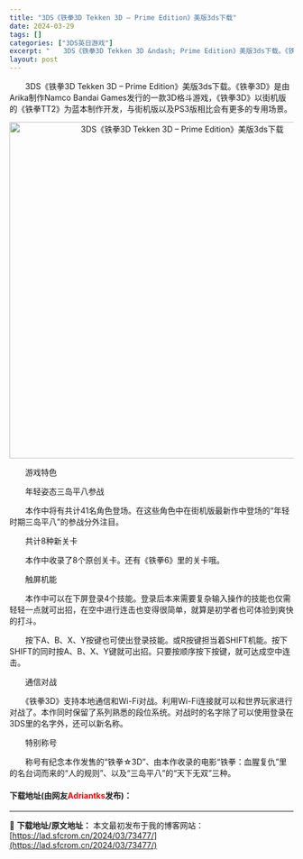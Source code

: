 ```yaml
---
title: "3DS《铁拳3D Tekken 3D – Prime Edition》美版3ds下载"
date: 2024-03-29
tags: []
categories: ["3DS英日游戏"]
excerpt: "　　3DS《铁拳3D Tekken 3D &ndash; Prime Edition》美版3ds下载。《铁拳3D》是由Arika制作Namco Bandai Games发行的一款3D格斗游戏，《铁拳3D》以街机版的《铁拳TT2》为蓝本制作开发，与街机版以及PS3版相比会有更多的专用场景。 　　游戏特&hellip;"
layout: post
---
```


 <p>　　3DS《铁拳3D Tekken 3D &ndash; Prime Edition》美版3ds下载。《铁拳3D》是由Arika制作Namco Bandai Games发行的一款3D格斗游戏，《铁拳3D》以街机版的《铁拳TT2》为蓝本制作开发，与街机版以及PS3版相比会有更多的专用场景。</p> <p align="center"><img align="" border="0" src="https://lad.sfcrom.cn/wp-content/uploads/2024/03/20240329_660623398681e.png" width="597" alt="3DS《铁拳3D Tekken 3D – Prime Edition》美版3ds下载" /></p> <p>　　游戏特色</p> <p>　　年轻姿态三岛平八参战</p> <p>　　本作中将有共计41名角色登场。在这些角色中在街机版最新作中登场的&ldquo;年轻时期三岛平八&rdquo;的参战分外注目。</p> <p>　　共计8种新关卡</p> <p>　　本作中收录了8个原创关卡。还有《铁拳6》里的关卡哦。</p> <p>　　触屏机能</p> <p>　　本作中可以在下屏登录4个技能。登录后本来需要复杂输入操作的技能也仅需轻轻一点就可出招，在空中进行连击也变得很简单，就算是初学者也可体验到爽快的打斗。</p> <p>　　按下A、B、X、Y按键也可使出登录技能。或R按键担当着SHIFT机能。按下SHIFT的同时按A、B、X、Y键就可出招。只要按顺序按下按键，就可达成空中连击。</p> <p>　　通信对战</p> <p>　　《铁拳3D》支持本地通信和Wi-Fi对战。利用Wi-Fi连接就可以和世界玩家进行对战了。本作同时保留了系列熟悉的段位系统。对战时的名字除了可以使用登录在3DS里的名字外，还可以新名称。</p> <p>　　特别称号</p> <p>　　称号有纪念本作发售的&ldquo;铁拳☆3D&rdquo;、由本作收录的电影&ldquo;铁拳：血腥复仇&rdquo;里的名台词而来的&ldquo;人的规则&rdquo;、以及&ldquo;三岛平八&rdquo;的&ldquo;天下无双&rdquo;三种。</p> <p><h4>下载地址(由网友<font color="red">Adriantks</font>发布)：</h4></p> 

---
📖 **下载地址/原文地址：** 本文最初发布于我的博客网站：[https://lad.sfcrom.cn/2024/03/73477/](https://lad.sfcrom.cn/2024/03/73477/)
